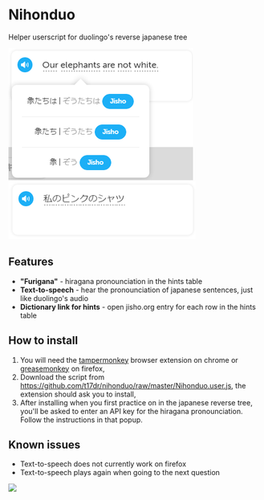 # Nihonduo
Helper userscript for duolingo's reverse japanese tree

![Furigana pronounciation, jisho dictionary](https://raw.githubusercontent.com/t17dr/nihonduo/master/furigana.png)
![Text to speech](https://raw.githubusercontent.com/t17dr/nihonduo/master/tts.png)

## Features
* **"Furigana"** - hiragana pronounciation in the hints table
* **Text-to-speech** - hear the pronounciation of japanese sentences, just like duolingo's audio
* **Dictionary link for hints** - open jisho.org entry for each row in the hints table

## How to install
1. You will need the [tampermonkey](https://chrome.google.com/webstore/detail/tampermonkey/dhdgffkkebhmkfjojejmpbldmpobfkfo)
browser extension on chrome or [greasemonkey](https://addons.mozilla.org/cs/firefox/addon/greasemonkey/) on firefox,
2. Download the script from https://github.com/t17dr/nihonduo/raw/master/Nihonduo.user.js, the extension should ask you to install,
3. After installing when you first practice on in the japanese reverse tree, you'll be asked to enter an API key for the
hiragana pronounciation. Follow the instructions in that popup.

## Known issues
* Text-to-speech does not currently work on firefox
* Text-to-speech plays again when going to the next question

[<img src="http://u.xgoo.jp/img/sgoo.png" width="250">](http://www.goo.ne.jp/)
